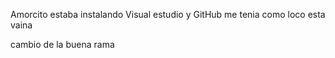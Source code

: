 Amorcito estaba instalando Visual estudio y GitHub me tenia como loco esta vaina

cambio de la buena rama 
